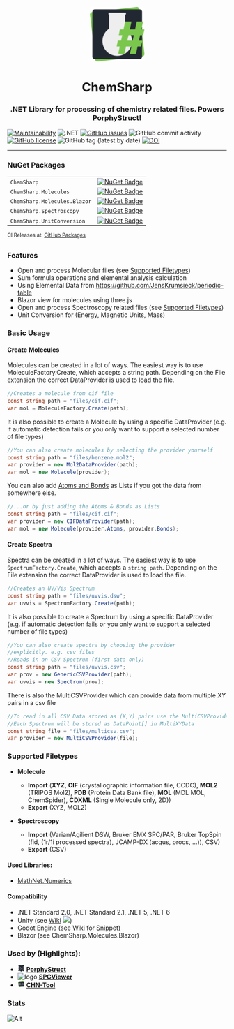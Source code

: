 <p align="center">
<img src="https://raw.githubusercontent.com/JensKrumsieck/ChemSharp/master/icon.png" height="125px" /></p>
<h1 align="center" >ChemSharp</h1>
<h3 align="center">.NET Library for processing of chemistry related files. Powers <a href="https://github.com/JensKrumsieck/PorphyStruct">PorphyStruct</a>!</h3>

[![Maintainability](https://api.codeclimate.com/v1/badges/bb81db40213cc68deb97/maintainability)](https://codeclimate.com/github/JensKrumsieck/ChemSharp/maintainability)
![.NET](https://github.com/JensKrumsieck/ChemSharp/workflows/.NET/badge.svg)
[![GitHub issues](https://img.shields.io/github/issues/JensKrumsieck/ChemSharp)](https://github.com/JensKrumsieck/ChemSharp/issues)
![GitHub commit activity](https://img.shields.io/github/commit-activity/y/JensKrumsieck/ChemSharp)
[![GitHub license](https://img.shields.io/github/license/JensKrumsieck/ChemSharp)](https://github.com/JensKrumsieck/ChemSharp/blob/master/LICENSE)
![GitHub tag (latest by date)](https://img.shields.io/github/v/tag/jenskrumsieck/chemsharp)
[![DOI](https://zenodo.org/badge/DOI/10.5281/zenodo.4573532.svg)](https://doi.org/10.5281/zenodo.4573532)

<hr/>

### NuGet Packages
| | |
|-|-|
| `ChemSharp` | [![NuGet Badge](https://buildstats.info/nuget/ChemSharp?includePreReleases=true)](https://www.nuget.org/packages/ChemSharp/) |
| `ChemSharp.Molecules` | [![NuGet Badge](https://buildstats.info/nuget/ChemSharp.Molecules?includePreReleases=true)](https://www.nuget.org/packages/ChemSharp.Molecules/) |
| `ChemSharp.Molecules.Blazor` | [![NuGet Badge](https://buildstats.info/nuget/ChemSharp.Molecules.Blazor?includePreReleases=true)](https://www.nuget.org/packages/ChemSharp.Molecules.Blazor/) |
| `ChemSharp.Spectroscopy` | [![NuGet Badge](https://buildstats.info/nuget/ChemSharp.Spectroscopy?includePreReleases=true)](https://www.nuget.org/packages/ChemSharp.Spectroscopy/) |
|`ChemSharp.UnitConversion` | [![NuGet Badge](https://buildstats.info/nuget/ChemSharp.UnitConversion?includePreReleases=true)](https://www.nuget.org/packages/ChemSharp.UnitConversion/) |

<sup>CI Releases at: <a href="https://github.com/JensKrumsieck/ChemSharp/packages/">GitHub Packages</a> </sup>

### Features
* Open and process Molecular files (see [Supported Filetypes](#molecule))
* Sum formula operations and elemental analysis calculation
* Using Elemental Data from https://github.com/JensKrumsieck/periodic-table
* Blazor view for molecules using three.js
* Open and process Spectroscopy related files (see [Supported Filetypes](#spectroscopy))
* Unit Conversion for (Energy, Magnetic Units, Mass)

### Basic Usage
#### Create Molecules
Molecules can be created in a lot of ways. The easiest way is to use MoleculeFactory.Create, which accepts a string path. Depending on the File extension the correct DataProvider is used to load the file.
```csharp
//Creates a molecule from cif file
const string path = "files/cif.cif";
var mol = MoleculeFactory.Create(path);
```
It is also possible to create a Molecule by using a specific DataProvider (e.g. if automatic detection fails or you only want to support a selected number of file types)

```csharp
//You can also create molecules by selecting the provider yourself
const string path = "files/benzene.mol2";
var provider = new Mol2DataProvider(path);
var mol = new Molecule(provider);
```
You can also add [Atoms and Bonds](https://github.com/JensKrumsieck/ChemSharp/wiki/Element-Atom-Bond) as Lists if you got the data from somewhere else.

```csharp
//...or by just adding the Atoms & Bonds as Lists
const string path = "files/cif.cif";
var provider = new CIFDataProvider(path);
var mol = new Molecule(provider.Atoms, provider.Bonds);
```

#### Create Spectra
Spectra can be created in a lot of ways. The easiest way is to use `SpectrumFactory.Create`, which accepts a `string path`. Depending on the File extension the correct DataProvider is used to load the file.

```csharp
//Creates an UV/Vis Spectrum
const string path = "files/uvvis.dsw";
var uvvis = SpectrumFactory.Create(path);
```

It is also possible to create a Spectrum by using a specific DataProvider (e.g. if automatic detection fails or you only want to support a selected number of file types)

```csharp
//You can also create spectra by choosing the provider 
//explicitly. e.g. csv files
//Reads in an CSV Spectrum (first data only)
const string path = "files/uvvis.csv";
var prov = new GenericCSVProvider(path);
var uvvis = new Spectrum(prov);
```

There is also the MultiCSVProvider which can provide data from multiple XY pairs in a csv file
```csharp
//To read in all CSV Data stored as (X,Y) pairs use the MultiCSVProvider
//Each Spectrum will be stored as DataPoint[] in MultiXYData
const string file = "files/multicsv.csv";
var provider = new MultiCSVProvider(file);
```

### Supported Filetypes
* **Molecule**
	* **Import** (**XYZ**, **CIF** (crystallographic information file, CCDC), **MOL2** (TRIPOS Mol2), **PDB** (Protein Data Bank file), **MOL** (MDL MOL, ChemSpider), **CDXML** (Single Molecule only, 2D))
	* **Export** (XYZ, MOL2)

* **Spectroscopy**
	* **Import** (Varian/Agilient DSW, Bruker EMX SPC/PAR, Bruker TopSpin (fid, (1r/1i processed spectra), JCAMP-DX (acqus, procs, ...)), CSV)
	* **Export** (CSV)

#### Used Libraries:
* [MathNet.Numerics](https://github.com/mathnet/mathnet-numerics)

#### Compatibility
* .NET Standard 2.0, .NET Standard 2.1, .NET 5, .NET 6
* Unity (see [Wiki](https://github.com/JensKrumsieck/ChemSharp/wiki/Use-with-Unity) 
<a href="https://github.com/JensKrumsieck/ChemSharp/wiki/Use-with-Unity"><img src="https://img.shields.io/badge/Unity-100000?logo=unity&logoColor=white"/></a>)
* Godot Engine (see [Wiki](https://github.com/JensKrumsieck/ChemSharp/wiki/Use-with-Godot-Engine) for Snippet)
* Blazor (see ChemSharp.Molecules.Blazor)

### Used by (Highlights):
*  <img src="https://github.com/JensKrumsieck/PorphyStruct/blob/master/PorphyStruct.WPF/Resources/porphystruct.png" alt="logo" height="16"/>  **[PorphyStruct](https://github.com/JensKrumsieck/PorphyStruct)**
* <img src="https://raw.githubusercontent.com/JensKrumsieck/SPCViewer/master/.github/spc.png" alt="logo" height="16"/>  **[SPCViewer](https://github.com/JensKrumsieck/SPCViewer)**
* <img src="https://raw.githubusercontent.com/JensKrumsieck/CHN-Tool/master/.github/chn.png" alt="logo" height="16"/>  **[CHN-Tool](https://github.com/JensKrumsieck/CHN-Tool)**
### Stats
![Alt](https://repobeats.axiom.co/api/embed/dc542332761cc7e16b22d8bfe0454a55de4620c4.svg "Repobeats analytics image")
